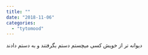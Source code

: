 ```yaml
---
title: ""
date: "2018-11-06"
categories: 
  - "tytomood"
---
```


دیوانه تر از خویش کسی میچستم دستم بگرفتند و به دستم دادند
